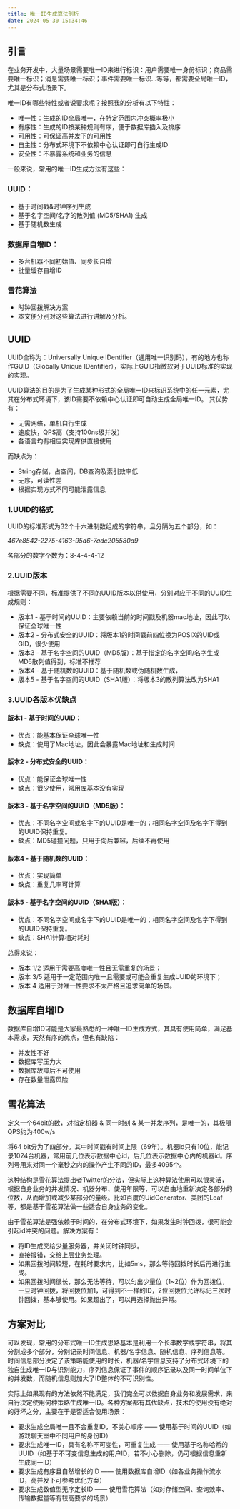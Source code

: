 ```yaml
---
title: 唯一ID生成算法剖析
date: 2024-05-30 15:34:46
---
```


## 引言

在业务开发中，大量场景需要唯一ID来进行标识：用户需要唯一身份标识；商品需要唯一标识；消息需要唯一标识；事件需要唯一标识…等等，都需要全局唯一ID，尤其是分布式场景下。

唯一ID有哪些特性或者说要求呢？按照我的分析有以下特性：
- 唯一性：生成的ID全局唯一，在特定范围内冲突概率极小
- 有序性：生成的ID按某种规则有序，便于数据库插入及排序
- 可用性：可保证高并发下的可用性
- 自主性：分布式环境下不依赖中心认证即可自行生成ID
- 安全性：不暴露系统和业务的信息

一般来说，常用的唯一ID生成方法有这些：

### UUID：

- 基于时间戳&时钟序列生成
- 基于名字空间/名字的散列值 (MD5/SHA1) 生成
- 基于随机数生成

###  数据库自增ID：
- 多台机器不同初始值、同步长自增
- 批量缓存自增ID

###  雪花算法
- 时钟回拨解决方案
- 本文便分别对这些算法进行讲解及分析。

## UUID

UUID全称为：Universally Unique IDentifier（通用唯一识别码），有的地方也称作GUID（Globally Unique IDentifier），实际上GUID指微软对于UUID标准的实现的实现。

UUID算法的目的是为了生成某种形式的全局唯一ID来标识系统中的任一元素，尤其在分布式环境下，该ID需要不依赖中心认证即可自动生成全局唯一ID。
其优势有：
- 无需网络，单机自行生成
- 速度快，QPS高（支持100ns级并发）
- 各语言均有相应实现库供直接使用

而缺点为：
- String存储，占空间，DB查询及索引效率低
- 无序，可读性差
- 根据实现方式不同可能泄露信息

### 1.UUID的格式

UUID的标准形式为32个十六进制数组成的字符串，且分隔为五个部分，如：

*467e8542-2275-4163-95d6-7adc205580a9*

各部分的数字个数为：8-4-4-4-12

### 2.UUID版本

根据需要不同，标准提供了不同的UUID版本以供使用，分别对应于不同的UUID生成规则：
- 版本1 - 基于时间的UUID：主要依赖当前的时间戳及机器mac地址，因此可以保证全球唯一性
- 版本2 - 分布式安全的UUID：将版本1的时间戳前四位换为POSIX的UID或GID，很少使用
- 版本3 - 基于名字空间的UUID（MD5版）：基于指定的名字空间/名字生成MD5散列值得到，标准不推荐
- 版本4 - 基于随机数的UUID：基于随机数或伪随机数生成，
- 版本5 - 基于名字空间的UUID（SHA1版）：将版本3的散列算法改为SHA1

### 3.UUID各版本优缺点

#### 版本1 - 基于时间的UUID：
- 优点：能基本保证全球唯一性
- 缺点：使用了Mac地址，因此会暴露Mac地址和生成时间

#### 版本2 - 分布式安全的UUID：
- 优点：能保证全球唯一性
- 缺点：很少使用，常用库基本没有实现

#### 版本3 - 基于名字空间的UUID（MD5版）：
- 优点：不同名字空间或名字下的UUID是唯一的；相同名字空间及名字下得到的UUID保持重复。
- 缺点：MD5碰撞问题，只用于向后兼容，后续不再使用

#### 版本4 - 基于随机数的UUID：
- 优点：实现简单
- 缺点：重复几率可计算

#### 版本5 - 基于名字空间的UUID（SHA1版）：
- 优点：不同名字空间或名字下的UUID是唯一的；相同名字空间及名字下得到的UUID保持重复。
- 缺点：SHA1计算相对耗时

总得来说：
- 版本 1/2 适用于需要高度唯一性且无需重复的场景；
- 版本 3/5 适用于一定范围内唯一且需要或可能会重复生成UUID的环境下；
- 版本 4 适用于对唯一性要求不太严格且追求简单的场景。


## 数据库自增ID

数据库自增ID可能是大家最熟悉的一种唯一ID生成方式，其具有使用简单，满足基本需求，天然有序的优点，但也有缺陷：

- 并发性不好
- 数据库写压力大
- 数据库故障后不可使用
- 存在数量泄露风险

## 雪花算法

定义一个64bit的数，对指定机器 & 同一时刻 & 某一并发序列，是唯一的，其极限QPS约为400w/s

将64 bit分为了四部分。其中时间戳有时间上限（69年）。机器id只有10位，能记录1024台机器，常用前几位表示数据中心id，后几位表示数据中心内的机器id。序列号用来对同一个毫秒之内的操作产生不同的ID，最多4095个。

这种结构是雪花算法提出者Twitter的分法，但实际上这种算法使用可以很灵活，根据自身业务的并发情况、机器分布、使用年限等，可以自由地重新决定各部分的位数，从而增加或减少某部分的量级。比如百度的UidGenerator、美团的Leaf等，都是基于雪花算法做一些适合自身业务的变化。

由于雪花算法是强依赖于时间的，在分布式环境下，如果发生时钟回拨，很可能会引起id冲突的问题。解决方案有：
- 将ID生成交给少量服务器，并关闭时钟同步。
- 直接报错，交给上层业务处理。
- 如果回拨时间较短，在耗时要求内，比如5ms，那么等待回拨时长后再进行生成。
- 如果回拨时间很长，那么无法等待，可以匀出少量位（1~2位）作为回拨位，一旦时钟回拨，将回拨位加1，可得到不一样的ID，2位回拨位允许标记三次时钟回拨，基本够使用。如果超出了，可以再选择抛出异常。


## 方案对比
可以发现，常用的分布式唯一ID生成思路基本是利用一个长串数字或字符串，将其分割成多个部分，分别记录时间信息、机器/名字信息、随机信息、序列信息等。时间信息部分决定了该策略能使用的时长，机器/名字信息支持了分布式环境下的独自生成唯一ID与识别能力，序列信息保证了事件的顺序记录以及同一时间单位下的并发数，而随机信息则加大了ID整体的不可识别性。

实际上如果现有的方法依然不能满足，我们完全可以依据自身业务和发展需求，来自行决定使用何种策略生成唯一ID。各种方案都有其优缺点，技术的使用没有绝对的好坏之分，主要在于是否适合使用场景：
- 要求生成全局唯一且不会重复ID，不关心顺序 —— 使用基于时间的UUID（如游戏聊天室中不同用户的身份ID）
- 要求生成唯一ID，具有名称不可变性，可重复生成 —— 使用基于名称哈希的UUID（如基于不可变信息生成的用户ID，若不小心删除，仍可根据信息重新生成同一ID）
- 要求生成有序且自然增长的ID —— 使用数据库自增ID（如各业务操作流水ID，高并发下可参考优化方案）
- 要求生成数值型无序定长ID —— 使用雪花算法（如对存储空间、查询效率、传输数据量等有较高要求的场景）